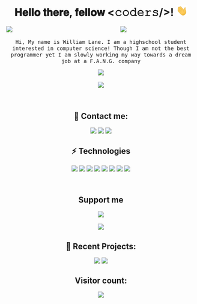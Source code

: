 <div>
<h1 align="center"> 𝐇𝐞𝐥𝐥𝐨 𝐭𝐡𝐞𝐫𝐞, 𝐟𝐞𝐥𝐥𝐨𝐰 <𝚌𝚘𝚍𝚎𝚛𝚜/>! <img src="https://raw.githubusercontent.com/ABSphreak/ABSphreak/master/gifs/Hi.gif" width="30px"></h1>
<img align='right' src='https://user-images.githubusercontent.com/5713670/87202985-820dcb80-c2b6-11ea-9f56-7ec461c497c3.gif' width="200">

<p align="left"><img width=50% src="https://wompampsupport.azureedge.net/fetchimage?siteId=7575&v=2&jpgQuality=100&width=700&url=https%3A%2F%2Fi.kym-cdn.com%2Fentries%2Ficons%2Ffacebook%2F000%2F021%2F807%2Fig9OoyenpxqdCQyABmOQBZDI0duHk2QZZmWg2Hxd4ro.jpg"></p>


<p align="center"> <samp>Hi, My name is William Lane. I am a highschool student interested in computer science! Though I am not the best programmer yet I am slowly working my way towards a dream job at a F.A.N.G. company</samp> 

<p align="center"><img src="https://github-readme-stats.vercel.app/api?username=willdoescode&show_icons=true&hide_border=false&line_height=20&title_color=ea4aed&icon_color=1b93c9&show_owner=true"></p>

<p align="center"><img src="https://github-readme-stats.vercel.app/api/top-langs/?username=aemmadi&hide=TeX&layout=compact"></p>
  
<br/>
<h2 align="center">📣 Contact me: </h2>
<p align="center">
<a align="left" href="https://instagram.com/willdoescode"><img src="https://img.shields.io/badge/instagram-E4405F.svg?style=for-the-badge&logo=instagram&logoColor=white"/></a>
<a align="center" href="https://twitter.com/willdoescode"><img src="https://img.shields.io/badge/twitter-1DA1F2.svg?style=for-the-badge&logo=twitter&logoColor=white"/></a>
<a align="right" href="mailto:williamlane923@gmail.com"><img src="https://img.shields.io/badge/-williamlane923@gmail.com-c14438?style=flat-square&logo=Gmail&logoColor=white&link=mailto:williamlane923@gmail.com"/></a>
</p>

<h2 align="center">⚡️ Technologies</h2>
<p align="center">
<a href="js"><img src="https://img.shields.io/badge/-JavaScript-black?style=flat-square&logo=javascript"></a>
<a href="node"><img src="https://img.shields.io/badge/-Nodejs-black?style=flat-square&logo=Node.js"></a>
<a href="pi"><img src="https://img.shields.io/badge/-Python-black?style=flat-square&logo=Python"></a>
<a href="java"><img src="https://img.shields.io/badge/-java-E34A86?style=flat-square&logo=java"></a>
<a href="html5"><img src="https://img.shields.io/badge/-HTML5-E34F26?style=flat-square&logo=html5&logoColor=white"></a>
<a href="git"><img src="https://img.shields.io/badge/-Git-black?style=flat-square&logo=git"></a>
<a href="github"><img src="https://img.shields.io/badge/-GitHub-181717?style=flat-square&logo=github"></a>
<a href="os"><img src="https://img.shields.io/badge/OS-macOS-informational?style=flat-square&logo=apple&logoColor=white"></a>
</p>
<br/>

<h2 align="center">Support me</h2>
<p align="center">
<a href="https://paypal.me/williamdlane"><img src="https://www.paypal.com/us/webapps/mpp/paypal-popup"></a>
</p>

<p align="center">
<a href="willdoescode"><img src="https://raw.githubusercontent.com/willdoescode/willdoescode/master/willdoescode.JPG"></a>
</p>

<h2 align="center">🌱 Recent Projects: </h2>

<p align="center">
    <a href="https://github.com/willdoescode/nodebot"><img src="https://github-readme-stats.vercel.app/api/pin/?username=willdoescode&repo=nodebot"></a>
    <a href="https://github.com/willdoescode/willsautoclick"><img src="https://github-readme-stats.vercel.app/api/pin/?username=willdoescode&repo=willsautoclick"></a>
</p>

<h2 align="center">Visitor count: </h2>

<p align="center"> 
  <img src="https://profile-counter.glitch.me/willdoescode/count.svg" />
</p>
</div>